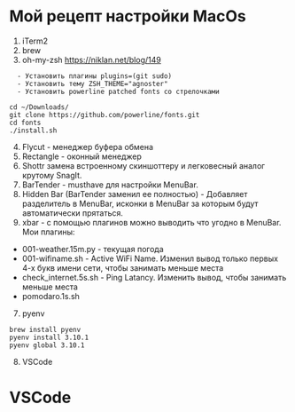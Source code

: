 # Мой рецепт настройки MacOs
1. iTerm2
2. brew
3. oh-my-zsh https://niklan.net/blog/149
```
  - Установить плагины plugins=(git sudo)
  - Установить тему ZSH_THEME="agnoster"
  - Установить powerline patched fonts со стрелочками

cd ~/Downloads/
git clone https://github.com/powerline/fonts.git
cd fonts
./install.sh
```
4. Flycut - менеджер буфера обмена
5. Rectangle - оконный менеджер
6. Shottr замена встроенному скиншоттеру и легковесный аналог крутому SnagIt.
6. BarTender - musthave для настройки MenuBar.
6. Hidden Bar (BarTender заменил ее полностью) - Добавляет разделитель в MenuBar, исконки в MenuBar за которым будут автоматически прятаться.
6. xbar - с помощью плагинов можно выводить что угодно в MenuBar. Мои плагины:
  - 001-weather.15m.py - текущая погода
  - 001-wifiname.sh - Active WiFi Name. Изменил вывод только первых 4-х букв имени сети, чтобы занимать меньше места
  - check_internet.5s.sh - Ping Latancy. Изменить вывод, чтобы занимать меньше места
  - pomodaro.1s.sh
   
  
7. pyenv
```
brew install pyenv
pyenv install 3.10.1
pyenv global 3.10.1
```
8. VSCode


# VSCode
